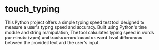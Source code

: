 # touch_typing
This Python project offers a simple typing speed test tool designed to measure a user's typing speed and accuracy. Built using Python's time module and string manipulation, The tool calculates typing speed in words per minute (wpm) and tracks errors based on word-level differences between the provided text and the user's input.
